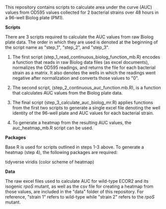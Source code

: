 This repository contains scripts to calculate area under the curve (AUC) values from OD595 values collected for 2 bacterial strains over 48 hours in a 96-well Biolog plate (PM1). 

**Scripts**

There are 3 scripts required to calculate the AUC values from raw Biolog plate data. The order in which they are used is denoted at the beginning of the script name as "step_1", "step_2", and "step_3". 

1. The first script (step_1_read_continuous_biolog_function_mb.R) encodes a function that reads in raw Biolog data files (as excel documents), normalizes the OD595 readings, and returns the file for each bacterial strain as a matrix. It also denotes the wells in which the readings went negative after normalization and converts those values to "0".

2. The second script, (step_2_continuous_auc_function.mb.R), is a function that calculates AUC values from the Biolog plate data.

3. The final script (step_3_calculate_auc_biolog_mr.R) applies functions from the first two scripts to generate a single excel file denoting the well identity of the 96-well plate and AUC values for each bacterial strain.

4. To generate a heatmap from the resulting AUC values, the auc_heatmap_mb.R script can be used. 

**Packages**

Base R is used for scripts outlined in steps 1-3 above. To generate a heatmap (step 4), the following packages are required:

tidyverse
viridis (color scheme of heatmap)

**Data**

The raw excel files used to calculate AUC for wild-type ECOR2 and its isogenic *rpoS* mutant, as well as the csv file for creating a heatmap from those values, are included in the "data" folder of this repository. For reference, "strain 1" refers to wild-type while "strain 2" refers to the *rpoS* mutant.
